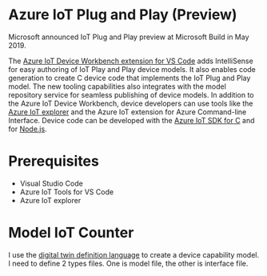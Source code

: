 # Azure IoT Plug and Play (Preview)

Microsoft announced IoT Plug and Play preview at Microsoft Build in May 2019. 

 The [Azure IoT Device Workbench extension for VS Code](https://marketplace.visualstudio.com/items?itemName=vsciot-vscode.vscode-iot-workbench) adds IntelliSense for easy authoring of IoT Play and Play device models. It also enables code generation to create C device code that implements the IoT Plug and Play model. The new tooling capabilities also integrates with the model repository service for seamless publishing of device models. In addition to the Azure IoT Device Workbench, device developers can use tools like the [Azure IoT explorer](https://github.com/Azure/azure-iot-explorer/releases) and the Azure IoT extension for Azure Command-line Interface. Device code can be developed with the [Azure IoT SDK for C](https://aka.ms/iotpnpcsdk) and for [Node.js](https://aka.ms/iotpnpnodesdk).

 # Prerequisites

  - Visual Studio Code
  - Azure IoT Tools for VS Code 
  - Azure IoT explorer

# Model IoT Counter

I use the [digital twin definition language](https://aka.ms/DTDL) to create a device capability model. I need to define 2 types files. One is model file, the other is interface file. 
